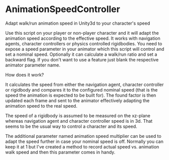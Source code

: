 # AnimationSpeedController
Adapt walk/run animation speed in Unity3d to your character's speed

Use this script on your player or non-player character and it will adapt the animation speed according to the effective speed. It works with navigation agents, character controllers or physics controlled rigidbodies. You need to expose a speed parameter in your animator which this script will control and set a nominal speed.
Optionally it can calculate a walk/run ratio and set a backward flag.
If you don't want to use a feature just blank the respective animator parameter name.

How does it work?

It calculates the speed from either the navigation agent, character controller or rigidbody and compares it to the configured nominal speed (that is the speed the animation is expected to be built for).
The found factor is then updated each frame and sent to the animator effectively adapting the animation speed to the real speed.

The speed of a rigidbody is assumed to be measured on the xz-plane whereas navigation agent and character controller speed is in 3d. That seems to be the usual way to control a character and its speed.

The additional parameter named animation speed multiplier can be used to adapt the speed further in case your nominal speed is off. Normally you can keep it at 1 but I've created a method to record actual speed vs. animation walk speed and then this parameter comes in handy.

